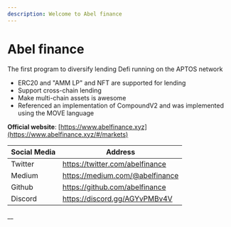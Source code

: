 ```yaml
---
description: Welcome to Abel finance
---
```


# Abel finance

The first program to diversify lending Defi running on the APTOS network

* &#x20;ERC20 and "AMM LP" and NFT are supported for lending
* Support cross-chain lending
* Make multi-chain assets is awesome
* Referenced an implementation of CompoundV2 and was implemented using the MOVE language

**Official website**: [https://www.abelfinance.xyz](https://www.abelfinance.xyz/#/markets)

| Social Media | Address                         |
| ------------ | ------------------------------- |
| Twitter      | https://twitter.com/abelfinance |
| Medium       | https://medium.com/@abelfinance |
| Github       | https://github.com/abelfinance  |
| Discord      | https://discord.gg/AGYvPMBv4V   |

__[\
\
\
](https://medium.com/@abelfinancehttps://github.com/abelfinancehttps://discord.gg/AGYvPMBv4Vhttps:/twitter.com/abelfinance)


